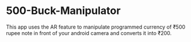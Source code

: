 # 500-Buck-Manipulator
This app uses the AR feature to manipulate programmed currency of ₹500 rupee note in front of your android camera and converts it into ₹200.
